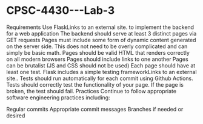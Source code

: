 # CPSC-4430---Lab-3

Requirements
Use FlaskLinks to an external site. to implement the backend for a web application
The backend should serve at least 3 distinct pages via GET requests
Pages must include some form of dynamic content generated on the server side. This does not need to be overly complicated and can simply be basic math.
Pages should be valid HTML that renders correctly on all modern browsers
Pages should include links to one another
Pages can be brutalist (JS and CSS should not be used)
Each page should have at least one test. Flask includes a simple testing frameworkLinks to an external site..
Tests should run automatically for each commit using Github Actions.
Tests should correctly test the functionality of your page. If the page is broken, the test should fail.
Practices
Continue to follow appropriate software engineering practices including:

Regular commits
Appropriate commit messages
Branches if needed or desired
